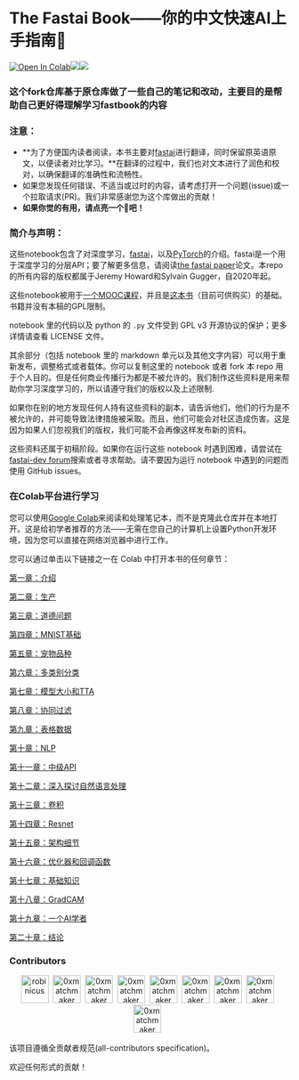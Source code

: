 # **The Fastai Book**——你的中文快速AI上手指南🧭

<a href="https://creativecommons.org/licenses/by/4.0/">[![Open In Colab](https://colab.research.google.com/assets/colab-badge.svg "title")](https://colab.research.google.com/github/muscaestar/fastbook-zh/blob/main/)<img src="https://img.shields.io/github/stars/muscaestar/fastbook-zh.svg"><img src="https://img.shields.io/github/watchers/muscaestar/fastbook-zh.svg"></a>

### 这个fork仓库基于原仓库做了一些自己的笔记和改动，主要目的是帮助自己更好得理解学习fastbook的内容

### 注意：

- **为了方便国内读者阅读，本书主要对[fastai](https://github.com/fastai/fastai)进行翻译，同时保留原英语原文，以便读者对比学习。**在翻译的过程中，我们也对文本进行了润色和校对，以确保翻译的准确性和流畅性。
- 如果您发现任何错误、不适当或过时的内容，请考虑打开一个问题(issue)或一个拉取请求(PR)。我们非常感谢您为这个库做出的贡献！
- **如果你觉的有用，请点亮一个🌟吧！**



### 简介与声明：

这些notebook包含了对深度学习，[fastai](https://docs.fast.ai/)，以及[PyTorch](https://pytorch.org/)的介绍。fastai是一个用于深度学习的分层API；要了解更多信息，请阅读[the fastai paper](https://www.mdpi.com/2078-2489/11/2/108)论文。本repo的所有内容的版权都属于Jeremy Howard和Sylvain Gugger，自2020年起。

这些notebook被用于[一个MOOC课程](https://course.fast.ai/)，并且是[这本书](https://www.amazon.com/Deep-Learning-Coders-fastai-PyTorch/dp/1492045527)（目前可供购买）的基础。书籍并没有本稿的GPL限制。

notebook 里的代码以及 python 的 `.py` 文件受到 GPL v3 开源协议的保护；更多详情请查看 LICENSE 文件。

其余部分（包括 notebook 里的 markdown 单元以及其他文字内容）可以用于重新发布，调整格式或者载体。你可以复制这里的 notebook 或者 fork 本 repo 用于个人目的。但是任何商业传播行为都是不被允许的。我们制作这些资料是用来帮助你学习深度学习的，所以请遵守我们的版权以及上述限制.

如果你在别的地方发现任何人持有这些资料的副本，请告诉他们，他们的行为是不被允许的，并可能导致法律措施被采取。而且，他们可能会对社区造成伤害。这是因为如果人们忽视我们的版权，我们可能不会再像这样发布新的资料。

这些资料还属于初稿阶段。如果你在运行这些 notebook 时遇到困难，请尝试在[fastai-dev forum](https://forums.fast.ai/c/fastai-users/fastai-dev/)搜索或者寻求帮助。请不要因为运行 notebook 中遇到的问题而使用 GitHub issues。



### 在Colab平台进行学习

您可以使用[Google Colab](https://research.google.com/colaboratory/)来阅读和处理笔记本，而不是克隆此仓库并在本地打开。这是给初学者推荐的方法——无需在您自己的计算机上设置Python开发环境，因为您可以直接在网络浏览器中进行工作。

您可以通过单击以下链接之一在 Colab 中打开本书的任何章节：

[第一章：介绍](https://colab.research.google.com/github/muscaestar/fastbook-zh/blob/main/01_intro.ipynb) 

[第二章：生产](https://colab.research.google.com/github/muscaestar/fastbook-zh/blob/main/02_production.ipynb) 

[第三章：道德问题](https://colab.research.google.com/github/muscaestar/fastbook-zh/blob/main/03_ethics.ipynb) 

[第四章：MNIST基础](https://colab.research.google.com/github/muscaestar/fastbook-zh/blob/main/04_mnist_basics.ipynb) 

[第五章：宠物品种](https://colab.research.google.com/github/muscaestar/fastbook-zh/blob/main/05_pet_breeds.ipynb) 

[第六章：多类别分类](https://colab.research.google.com/github/muscaestar/fastbook-zh/blob/main/06_multicat.ipynb) 

[第七章：模型大小和TTA](https://colab.research.google.com/github/muscaestar/fastbook-zh/blob/main/07_sizing_and_tta.ipynb) 

[第八章：协同过滤](https://colab.research.google.com/github/muscaestar/fastbook-zh/blob/main/08_collab.ipynb) 

[第九章：表格数据](https://colab.research.google.com/github/muscaestar/fastbook-zh/blob/main/09_tabular_ipynb.ipynb) 

[第十章：NLP](https://colab.research.google.com/github/muscaestar/fastbook-zh/blob/main/10_nlp.ipynb) 

[第十一章：中级API](https://colab.research.google.com/github/muscaestar/fastbook-zh/blob/main/11_midlevel_data.ipynb) 

[第十二章：深入探讨自然语言处理](https://colab.research.google.com/github/muscaestar/fastbook-zh/blob/main/12_nlp_dive.ipynb) 

[第十三章：卷积](https://colab.research.google.com/github/muscaestar/fastbook-zh/blob/main/13_convolutions.ipynb) 

[第十四章：Resnet](https://colab.research.google.com/github/muscaestar/fastbook-zh/blob/main/14_resnet.ipynb) 

[第十五章：架构细节](https://colab.research.google.com/github/muscaestar/fastbook-zh/blob/main/15_arch_details.ipynb) 

[第十六章：优化器和回调函数](https://colab.research.google.com/github/muscaestar/fastbook-zh/blob/main/16_accel_sgd.ipynb) 
 
[第十七章：基础知识](https://colab.research.google.com/github/muscaestar/fastbook-zh/blob/main/17_foundations.ipynb)

[第十八章：GradCAM](https://colab.research.google.com/github/muscaestar/fastbook-zh/blob/main/18_CAM.ipynb) 

[第十九章：一个AI学者](https://colab.research.google.com/github/muscaestar/fastbook-zh/blob/main/19_learner.ipynb) 

[第二十章：结论](https://colab.research.google.com/github/muscaestar/fastbook-zh/blob/main/20_conclusion.ipynb)



### Contributors 

<p align="center"><a href="https://github.com/huaiwen"><img src="https://avatars.githubusercontent.com/u/3187529?v=4" width="50px" alt="robinicus" /></a>&nbsp;&nbsp;<a href="https://github.com/YangYang"><img src="https://avatars.githubusercontent.com/u/17808880?v=4" width="50px" alt="0xmatchmaker" /></a>&nbsp;&nbsp;<a href="https://github.com/guozihang"><img src="https://avatars.githubusercontent.com/u/17142416?v=4" width="50px" alt="0xmatchmaker" /></a>&nbsp;&nbsp;<a href="https://github.com/LeeRoc-China"><img src="https://avatars.githubusercontent.com/u/59104898?s=400&u=c225a082a6a410e3d7c84ca29a07d723d7308dca&v=4" width="50px" alt="0xmatchmaker" /></a>&nbsp;&nbsp;<a href="https://github.com/baiw123"><img src="https://avatars.githubusercontent.com/u/106874386?v=4" width="50px" alt="0xmatchmaker" /></a>&nbsp;&nbsp;<a href="https://github.com/zhangziyi1670"><img src="https://avatars.githubusercontent.com/u/75550266?v=4" width="50px" alt="0xmatchmaker" /></a>&nbsp;&nbsp;<a href="https://github.com/yangqqq-yq"><img src="https://avatars.githubusercontent.com/u/37734579?v=4" width="50px" alt="0xmatchmaker" /></a>&nbsp;&nbsp;<a href="https://github.com/ASHES-G"><img src="https://avatars.githubusercontent.com/u/106022375?v=4" width="50px" alt="0xmatchmaker" /></a>&nbsp;&nbsp;<a href="https://github.com/yannaixin001"><img src="https://avatars.githubusercontent.com/u/106919860?v=4" width="50px" alt="0xmatchmaker" /></a>&nbsp;&nbsp;</p>

该项目遵循全贡献者规范(all-contributors specification)。

欢迎任何形式的贡献！

